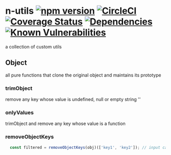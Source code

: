 # n-utils [![npm version](https://badge.fury.io/js/%40financial-times%2Fn-utils.svg)](https://badge.fury.io/js/%40financial-times%2Fn-utils) [![CircleCI](https://circleci.com/gh/Financial-Times/n-utils.svg?style=shield)](https://circleci.com/gh/Financial-Times/workflows/n-utils) [![Coverage Status](https://coveralls.io/repos/github/Financial-Times/n-utils/badge.svg?branch=master)](https://coveralls.io/github/Financial-Times/n-utils?branch=master) [![Dependencies](https://david-dm.org/Financial-Times/n-utils.svg)](https://david-dm.org/Financial-Times/n-utils) [![Known Vulnerabilities](https://snyk.io/test/github/Financial-Times/n-utils/badge.svg)](https://snyk.io/test/github/Financial-Times/n-utils)

a collection of custom utils

## Object
all pure functions that clone the original object and maintains its prototype

### trimObject
remove any key whose value is undefined, null or empty string ''

### onlyValues
trimObject and remove any key whose value is a function

### removeObjectKeys
```js
  const filtered = removeObjectKeys(obj)(['key1', 'key2']); // input can be [String] or String
```
